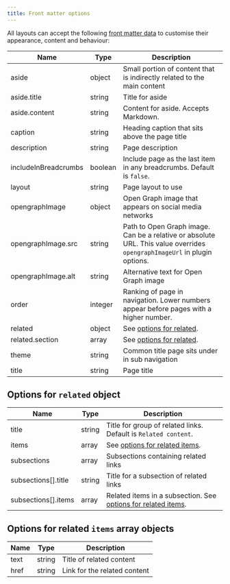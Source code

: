 ```yaml
---
title: Front matter options
---
```


All layouts can accept the following [front matter data](https://www.11ty.dev/docs/data-frontmatter/) to customise their appearance, content and behaviour:

| Name                 | Type    | Description                                                                                                              |
| -------------------- | ------- | ------------------------------------------------------------------------------------------------------------------------ |
| aside                | object  | Small portion of content that is indirectly related to the main content                                                  |
| aside.title          | string  | Title for aside                                                                                                          |
| aside.content        | string  | Content for aside. Accepts Markdown.                                                                                     |
| caption              | string  | Heading caption that sits above the page title                                                                           |
| description          | string  | Page description                                                                                                         |
| includeInBreadcrumbs | boolean | Include page as the last item in any breadcrumbs. Default is `false`.                                                    |
| layout               | string  | Page layout to use                                                                                                       |
| opengraphImage       | object  | Open Graph image that appears on social media networks                                                                   |
| opengraphImage.src   | string  | Path to Open Graph image. Can be a relative or absolute URL. This value overrides `opengraphImageUrl` in plugin options. |
| opengraphImage.alt   | string  | Alternative text for Open Graph image                                                                                    |
| order                | integer | Ranking of page in navigation. Lower numbers appear before pages with a higher number.                                   |
| related              | object  | See [options for related](#options-for-related-object).                                                                  |
| related.section      | array   | See [options for related](#options-for-related-object).                                                                  |
| theme                | string  | Common title page sits under in sub navigation                                                                           |
| title                | string  | Page title                                                                                                               |

## Options for `related` object

| Name                | Type   | Description                                                                                               |
| ------------------- | ------ | --------------------------------------------------------------------------------------------------------- |
| title               | string | Title for group of related links. Default is `Related content`.                                           |
| items               | array  | See [options for related items](#options-for-related-items-array-objects).                                |
| subsections         | array  | Subsections containing related links                                                                      |
| subsections[].title | string | Title for a subsection of related links                                                                   |
| subsections[].items | array  | Related items in a subsection. See [options for related items](#options-for-related-items-array-objects). |

## Options for related `items` array objects

| Name | Type   | Description                  |
| ---- | ------ | ---------------------------- |
| text | string | Title of related content     |
| href | string | Link for the related content |
